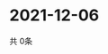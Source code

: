 # 2021-12-06
  共 0条

  <!-- BEGIN -->
  <!-- 最后更新时间Mon Dec 06 2021 19:03:01 GMT+0000 (Coordinated Universal Time) -->
  
  <!-- END -->
  
  